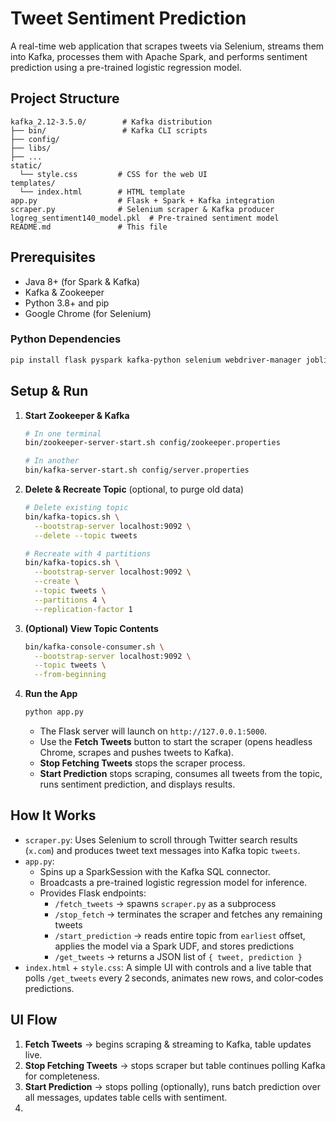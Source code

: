 # Tweet Sentiment Prediction

A real-time web application that scrapes tweets via Selenium, streams them into Kafka, processes them with Apache Spark, and performs sentiment prediction using a pre-trained logistic regression model.

## Project Structure

```
kafka_2.12-3.5.0/        # Kafka distribution
├── bin/                 # Kafka CLI scripts
├── config/
├── libs/
├── ...
static/
  └── style.css         # CSS for the web UI
templates/
  └── index.html        # HTML template
app.py                  # Flask + Spark + Kafka integration
scraper.py              # Selenium scraper & Kafka producer
logreg_sentiment140_model.pkl  # Pre-trained sentiment model
README.md               # This file
```

## Prerequisites

- Java 8+ (for Spark & Kafka)
- Kafka & Zookeeper
- Python 3.8+ and pip
- Google Chrome (for Selenium)

### Python Dependencies

```bash
pip install flask pyspark kafka-python selenium webdriver-manager joblib
```

## Setup & Run

1. **Start Zookeeper & Kafka**

   ```bash
   # In one terminal
   bin/zookeeper-server-start.sh config/zookeeper.properties

   # In another
   bin/kafka-server-start.sh config/server.properties
   ```

2. **Delete & Recreate Topic** (optional, to purge old data)

   ```bash
   # Delete existing topic
   bin/kafka-topics.sh \
     --bootstrap-server localhost:9092 \
     --delete --topic tweets

   # Recreate with 4 partitions
   bin/kafka-topics.sh \
     --bootstrap-server localhost:9092 \
     --create \
     --topic tweets \
     --partitions 4 \
     --replication-factor 1
   ```

3. **(Optional) View Topic Contents**

   ```bash
   bin/kafka-console-consumer.sh \
     --bootstrap-server localhost:9092 \
     --topic tweets \
     --from-beginning
   ```

4. **Run the App**

   ```bash
   python app.py
   ```

   - The Flask server will launch on `http://127.0.0.1:5000`.
   - Use the **Fetch Tweets** button to start the scraper (opens headless Chrome, scrapes and pushes tweets to Kafka).
   - **Stop Fetching Tweets** stops the scraper process.
   - **Start Prediction** stops scraping, consumes all tweets from the topic, runs sentiment prediction, and displays results.

## How It Works

- `scraper.py`: Uses Selenium to scroll through Twitter search results (`x.com`) and produces tweet text messages into Kafka topic `tweets`.
- `app.py`:
  - Spins up a SparkSession with the Kafka SQL connector.
  - Broadcasts a pre-trained logistic regression model for inference.
  - Provides Flask endpoints:
    - `/fetch_tweets` &rarr; spawns `scraper.py` as a subprocess
    - `/stop_fetch` &rarr; terminates the scraper and fetches any remaining tweets
    - `/start_prediction` &rarr; reads entire topic from `earliest` offset, applies the model via a Spark UDF, and stores predictions
    - `/get_tweets` &rarr; returns a JSON list of `{ tweet, prediction }`
- `index.html` + `style.css`: A simple UI with controls and a live table that polls `/get_tweets` every 2 seconds, animates new rows, and color‑codes predictions.

## UI Flow

1. **Fetch Tweets** &rarr; begins scraping & streaming to Kafka, table updates live.
2. **Stop Fetching Tweets** &rarr; stops scraper but table continues polling Kafka for completeness.
3. **Start Prediction** &rarr; stops polling (optionally), runs batch prediction over all messages, updates table cells with sentiment.
4. 

